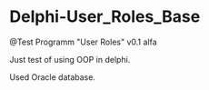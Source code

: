 # Delphi-User_Roles_Base
@Test Programm "User Roles" v0.1 alfa

Just test of using OOP in delphi.

Used Oracle database.
